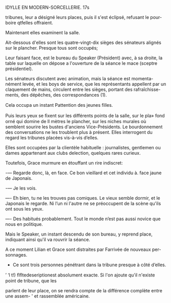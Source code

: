  

 

IDYLLE EN MODERN-SORCELLERIE. 17s

tribunes, leur a désigné leurs places, puis il s'est éclipsé, refusant le pour-
boire qtfelles offraient.

Maintenant elles examinent la salle.

Ait-dessous d'elles sont les quatre-vingt-dix sièges des sénateurs alignés
sur le plancher. Presque tous sont occupés;

Leur faisant face, est le bureau du Speaker (Président) avec, à sa droite,
la table sur laquelle on dépose a l'ouverture de la séance le mace (sceptre
présidentiel).

Les sénateurs discutent avec animation, mais la séance est momenta-
nément levée, et les boys de service, que les représentants appellent par un
claquement de mains, circulent entre les sièges, portant des rafraîchisse-
ments, des dépêches, des correspondances (1).

Cela occupa un instant Pattention des jeunes ﬁlles.

Puis leurs yeux se ﬁxent sur les différents points de la salle, sur le pla»
fond orné qui domine de ll mètres le plancher, sur les niches murales où
semblent sourire les bustes d'anciens Vice-Présidents. Le bourdonnement des
conversations ne les troublent plus à présent. Elles interrogent du regard
les tribunes placées vis-à-vis d’elles.

Elles sont occupées par la clientèle habituelle : journalistes, gentlemen
ou dames appartenant aux clubs delection, quelques rares curieux.

Toutefois, Grace murmure en étouffant un rire indiscret:

-— Regarde donc, là, en face. Ce bon vieillard et cet individu à. face jaune
de Japonais.

-— Je les vois.

—- Eh bien, tu ne les trouves pas comiques. Le vieux semble dormir, et le
Japonais le regarde. Ni l’un ni l'autre ne se préoccupent de la scène qu'ils ont
sous les yeux.

—- Des habitués probablement. Tout le monde n’est pas aussi novice
que nous en politique.

Mais le Speaker, un instant descendu de son bureau, y reprend place,
indiquant ainsi qu'il va rouvrir la séance.

A ce moment Lilian et Grace sont distraites par Farrivée de nouveaux per-
sonnages.

- Ce sont trois personnes pénétrant dans la tribune presque à côté d’elles.

’ ‘l t!) ﬂﬂtedeseriptionest absolument exacte. Si l'on ajoute qu'il n'existe point de tribune, que les

 
   

 parlent de leur place, on se rendra compte de la différence complète entre une assem-
'  et rassemblée américaine.

